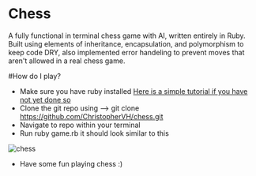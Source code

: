 # Chess

A fully functional in terminal chess game with AI, written entirely in Ruby. 
Built using elements of inheritance, encapsulation, and polymorphism to keep code DRY, also implemented error handeling to prevent moves that aren't allowed in a real chess game.

#How do I play?

* Make sure you have ruby installed [Here is a simple tutorial if you have not yet done so](http://installrails.com)
* Clone the git repo using --> git clone https://github.com/ChristopherVH/chess.git 
* Navigate to repo within your terminal
* Run ruby game.rb it should look similar to this

![chess](http://i.imgur.com/sapyGZA.png)

* Have some fun playing chess :)
